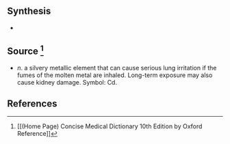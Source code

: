 ## Synthesis
- 
## Source [^1]
- $n$. a silvery metallic element that can cause serious lung irritation if the fumes of the molten metal are inhaled. Long-term exposure may also cause kidney damage. Symbol: Cd.
## References

[^1]: [[(Home Page) Concise Medical Dictionary 10th Edition by Oxford Reference]]